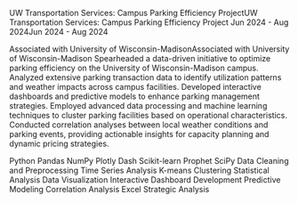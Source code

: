 
UW Transportation Services: Campus Parking Efficiency ProjectUW Transportation Services: Campus Parking Efficiency Project
Jun 2024 - Aug 2024Jun 2024 - Aug 2024

Associated with University of Wisconsin-MadisonAssociated with University of Wisconsin-Madison
Spearheaded a data-driven initiative to optimize parking efficiency on the University of Wisconsin-Madison campus. Analyzed extensive parking transaction data to identify utilization patterns and weather impacts across campus facilities. Developed interactive dashboards and predictive models to enhance parking management strategies. Employed advanced data processing and machine learning techniques to cluster parking facilities based on operational characteristics. Conducted correlation analyses between local weather conditions and parking events, providing actionable insights for capacity planning and dynamic pricing strategies.

Python
Pandas
NumPy
Plotly
Dash
Scikit-learn
Prophet
SciPy
Data Cleaning and Preprocessing
Time Series Analysis
K-means Clustering
Statistical Analysis
Data Visualization
Interactive Dashboard Development
Predictive Modeling
Correlation Analysis
Excel
Strategic Analysis
